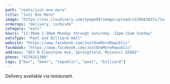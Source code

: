 ```yaml
---
path: "/eats/just-one-more"
title: "Just One More"
image: "https://res.cloudinary.com/tpage99/image/upload/v1586830151/local417eats/local417eatslogo.png"
orderops: "delivery, curbside"
category: "eats"
hours: "11:30am-1:30am Monday through Saturday. 12pm-12am Sunday"
eatsType: "Pool and Billiard Hall"
website: "https://www.facebook.com/JustOneMoreRepublic"
facebook: "https://www.facebook.com/JustOneMoreRepublic"
address: "853 N Glenstone Ave, Springfield, Missouri 65802"
phone: "4178311300"
tags: ["bar", "beer", "republic", "pool", "billiard"]
---
```


Delivery available via restaurant.
